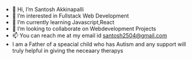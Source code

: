 - 👋 Hi, I’m Santosh Akkinapalli
- 👀 I’m interested in Fullstack Web Development
- 🌱 I’m currently learning Javascript,React
- 💞️ I’m looking to collaborate on Webdevelopment Projects
- 📫 You can reach me at my email id santosh2504@gmail.com
- I am a Father of a speacial child who has Autism and any support will truly helpful in giving the neceaary therapys

<!---
santosh2504/santosh2504 is a ✨ special ✨ repository because its `README.md` (this file) appears on your GitHub profile.
You can click the Preview link to take a look at your changes.
--->

